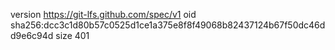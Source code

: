 version https://git-lfs.github.com/spec/v1
oid sha256:dcc3c1d80b57c0525d1ce1a375e8f8f49068b82437124b67f50dc46dd9e6c94d
size 401
